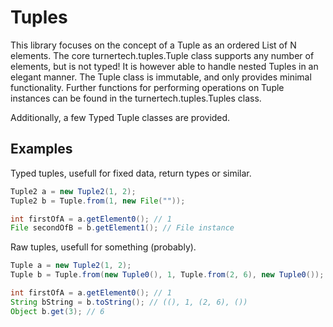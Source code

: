 # Tuples

This library focuses on the concept of a Tuple as an ordered List of N elements. The core turnertech.tuples.Tuple class supports any number of elements, but is not typed! It is however able to handle nested Tuples in an elegant manner. The Tuple class is immutable, and only provides minimal functionality. Further functions for performing operations on Tuple instances can be found in the turnertech.tuples.Tuples class.

Additionally, a few Typed Tuple classes are provided.

## Examples

Typed tuples, usefull for fixed data, return types or similar.

```java
Tuple2 a = new Tuple2(1, 2);
Tuple2 b = Tuple.from(1, new File(""));

int firstOfA = a.getElement0(); // 1
File secondOfB = b.getElement1(); // File instance
```

Raw tuples, usefull for something (probably).

```java
Tuple a = new Tuple2(1, 2);
Tuple b = Tuple.from(new Tuple0(), 1, Tuple.from(2, 6), new Tuple0());

int firstOfA = a.getElement0(); // 1
String bString = b.toString(); // ((), 1, (2, 6), ())
Object b.get(3); // 6
```